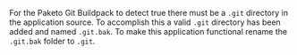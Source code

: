 For the Paketo Git Buildpack to detect true there must be a `.git`
directory in the application source. To accomplish this a valid `.git`
directory has been added and named `.git.bak`. To make this application
functional rename the `.git.bak` folder to `.git`.
